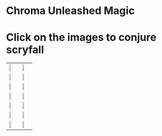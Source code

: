 # Chroma Unleashed Magic


# Click on the images to conjure scryfall

<table>
<tr><td>
    <a href="https://scryfall.com/random?q=T%3AELF+C%3DGW">
        <img src="https://media.githubusercontent.com/media/chroma-unleashed/chroma-unleashed.github.io/main/docs/images/Arboreal%20Gateway.png" style="width: 50%;">
    </a>
        
</td><td>
<a href="https://scryfall.com/random?q=T%3APLANT+C<%3DBG">
    <img src="https://media.githubusercontent.com/media/chroma-unleashed/chroma-unleashed.github.io/main/docs/images/Enigmatic%20Junglegate.png" style="width: 50%;">
</a>

</td></tr><tr><td>
<a href="https://scryfall.com/random?q=BANNED%3APION">
    <img src="https://media.githubusercontent.com/media/chroma-unleashed/chroma-unleashed.github.io/main/docs/images/Escape%20from%20the%20Shadow%20Realm.png" style="width: 50%;">
</a>

</td><td>
<a href="https://scryfall.com/random?q=O%3A%22CREW+3%22">
    <img src="https://media.githubusercontent.com/media/chroma-unleashed/chroma-unleashed.github.io/main/docs/images/Galactic%20Ox.png" style="width: 50%;">
</a>

</td></tr><tr><td>
<a href="https://scryfall.com/random?q=T%3AFISH">
    <img src="https://media.githubusercontent.com/media/chroma-unleashed/chroma-unleashed.github.io/main/docs/images/Irisia%20Druid.png" style="width: 50%;">
</a>

</td><td>
<a href="https://scryfall.com/random?q=T%3AINST+C%3DUR">
    <img src="https://media.githubusercontent.com/media/chroma-unleashed/chroma-unleashed.github.io/main/docs/images/Nebulous%20Passage.png" style="width: 50%;">
</a>

</td></tr><tr><td>
<a href="https://scryfall.com/random?q=T%3ACRE+MV%3DX">
    <img src="https://media.githubusercontent.com/media/chroma-unleashed/chroma-unleashed.github.io/main/docs/images/Nether%20Swap.png" style="width: 50%;">
</a>

</td><td>
<a href="https://scryfall.com/random?q=O%3A%223+DAMAGE+TO+ANY+TARGET%22+C<%3DBR">
    <img src="https://media.githubusercontent.com/media/chroma-unleashed/chroma-unleashed.github.io/main/docs/images/Netherstorm%20Cliffs.png" style="width: 50%;">
</a>

</td></tr><tr><td>
<a href="https://scryfall.com/random?q=T%3AEQUIP+C<%3DRW">
    <img src="https://media.githubusercontent.com/media/chroma-unleashed/chroma-unleashed.github.io/main/docs/images/Nova%20Foundry.png" style="width: 50%;">
</a>

</td><td>
<a href="https://scryfall.com/random?q=T%3ACLERIC+C%3DBW">
    <img src="https://media.githubusercontent.com/media/chroma-unleashed/chroma-unleashed.github.io/main/docs/images/Obsidia%20Temple.png" style="width: 50%;">
</a>

</td></tr><tr><td>
<a href="https://scryfall.com/random?q=T%3ABIRD+C%3DUW">
    <img src="https://media.githubusercontent.com/media/chroma-unleashed/chroma-unleashed.github.io/main/docs/images/Phasing%20Sky%20Isles.png" style="width: 50%;">
</a>

</td><td>
<a href="https://scryfall.com/random?q=T%3ATURTLE+C<%3DUG">
    <img src="https://media.githubusercontent.com/media/chroma-unleashed/chroma-unleashed.github.io/main/docs/images/Telestic%20Woodfalls.png" style="width: 50%;">
</a>

</td></tr><tr><td>
<a href="https://scryfall.com/random?q=%28T%3AINST+OR+T%3ASORC%29+MV%3D1+CHEAPEST%3AUSD+USD>5">
    <img src="https://media.githubusercontent.com/media/chroma-unleashed/chroma-unleashed.github.io/main/docs/images/Thunder%20Undergiant.png" style="width: 50%;">
</a>

</td><td>
<a href="https://scryfall.com/random?q=O%3A%22COUNTER+TARGET+SPELL%22+C<%3DUB">
    <img src="https://media.githubusercontent.com/media/chroma-unleashed/chroma-unleashed.github.io/main/docs/images/Underground%20Crystalake.png" style="width: 50%;">
</a>
</td></tr>